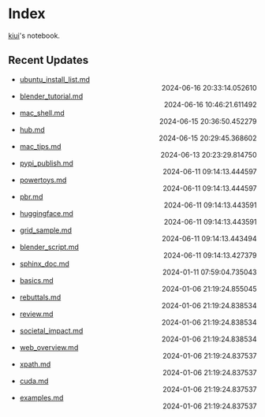 
# Index

[kiui](https://kiui.moe/)'s notebook.

## Recent Updates
- [ubuntu_install_list.md](linux\ubuntu_install_list/) <div style="text-align: right">2024-06-16 20:33:14.052610</div>
- [blender_tutorial.md](blender\blender_tutorial/) <div style="text-align: right">2024-06-16 10:46:21.611492</div>
- [mac_shell.md](mac\mac_shell/) <div style="text-align: right">2024-06-15 20:36:50.452279</div>
- [hub.md](docker\hub/) <div style="text-align: right">2024-06-15 20:29:45.368602</div>
- [mac_tips.md](mac\mac_tips/) <div style="text-align: right">2024-06-13 20:23:29.814750</div>
- [pypi_publish.md](python\pypi_publish/) <div style="text-align: right">2024-06-11 09:14:13.444597</div>
- [powertoys.md](windows\powertoys/) <div style="text-align: right">2024-06-11 09:14:13.444597</div>
- [pbr.md](graphics\pbr/) <div style="text-align: right">2024-06-11 09:14:13.443591</div>
- [huggingface.md](python\huggingface/) <div style="text-align: right">2024-06-11 09:14:13.443591</div>
- [grid_sample.md](deeplearning\grid_sample/) <div style="text-align: right">2024-06-11 09:14:13.443494</div>
- [blender_script.md](blender\blender_script/) <div style="text-align: right">2024-06-11 09:14:13.427379</div>
- [sphinx_doc.md](python\sphinx_doc/) <div style="text-align: right">2024-01-11 07:59:04.735043</div>
- [basics.md](godot\basics/) <div style="text-align: right">2024-01-06 21:19:24.855045</div>
- [rebuttals.md](writings\rebuttals/) <div style="text-align: right">2024-01-06 21:19:24.838534</div>
- [review.md](writings\review/) <div style="text-align: right">2024-01-06 21:19:24.838534</div>
- [societal_impact.md](writings\societal_impact/) <div style="text-align: right">2024-01-06 21:19:24.838534</div>
- [web_overview.md](web\web_overview/) <div style="text-align: right">2024-01-06 21:19:24.837537</div>
- [xpath.md](web\scrape\xpath/) <div style="text-align: right">2024-01-06 21:19:24.837537</div>
- [cuda.md](windows\cuda/) <div style="text-align: right">2024-01-06 21:19:24.837537</div>
- [examples.md](writings\examples/) <div style="text-align: right">2024-01-06 21:19:24.837537</div>
